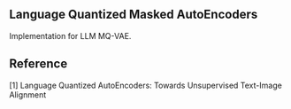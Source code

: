 ## Language Quantized Masked AutoEncoders

Implementation for LLM MQ-VAE. 



## Reference

[1] Language Quantized AutoEncoders: Towards Unsupervised Text-Image Alignment 

